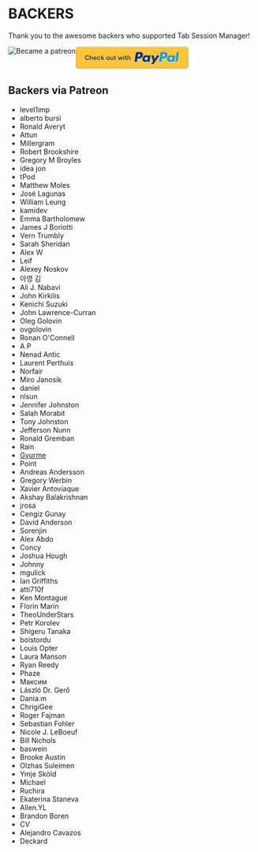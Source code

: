 # BACKERS

Thank you to the awesome backers who supported Tab Session Manager!

[<img src=https://c5.patreon.com/external/logo/become_a_patron_button.png alt="Became a patreon" height="44px" align="left">](https://www.patreon.com/sienori)
[<img src="other/promotion/badges/paypal.png" alt="Check out with PayPal">](https://www.paypal.me/sienoriExt)

## Backers via Patreon
- level1imp
- alberto bursi
- Ronald Averyt
- Attun
- Millergram
- Robert Brookshire
- Gregory M Broyles
- idea jon
- tPod
- Matthew Moles
- José Lagunas
- William Leung
- kamidev
- Emma Bartholomew
- James J Boriotti
- Vern Trumbly
- Sarah Sheridan
- Alex W
- Leif
- Alexey Noskov
- 아영 김
- Ali J. Nabavi
- John Kirkilis
- Kenichi Suzuki
- John Lawrence-Curran
- Oleg Golovin
- ovgolovin
- Ronan O'Connell
- A P
- Nenad Antic
- Laurent Perthuis
- Norfair
- Miro Janosik
- daniel
- nlsun
- Jennifer Johnston
- Salah Morabit
- Tony Johnston
- Jefferson Nunn
- Ronald Gremban
- Rain
- [Gyurme](https://github.com/gpg-dev)
- Point
- Andreas Andersson
- Gregory Werbin
- Xavier Antoviaque
- Akshay Balakrishnan
- jrosa
- Cengiz Gunay
- David Anderson
- Sorenjin
- Alex Abdo
- Concy
- Joshua Hough
- Johnny
- mgulick  
- Ian Griffiths
- atti710f
- Ken Montague
- Florin Marin
- TheoUnderStars
- Petr Korolev
- Shigeru Tanaka
- boistordu 
- Louis Opter
- Laura Manson
- Ryan Reedy
- Phaze
- Максим
- László Dr. Gerő
- Dania.m 
- ChrigiGee
- Roger Fajman
- Sebastian Fohler
- Nicole J. LeBoeuf
- Bill Nichols
- baswein
- Brooke Austin
- Olzhas Suleimen
- Ymje Sköld
- Michael
- Ruchira
- Ekaterina Staneva
- Allen.YL
- Brandon Boren
- CV
- Alejandro Cavazos
- Deckard
